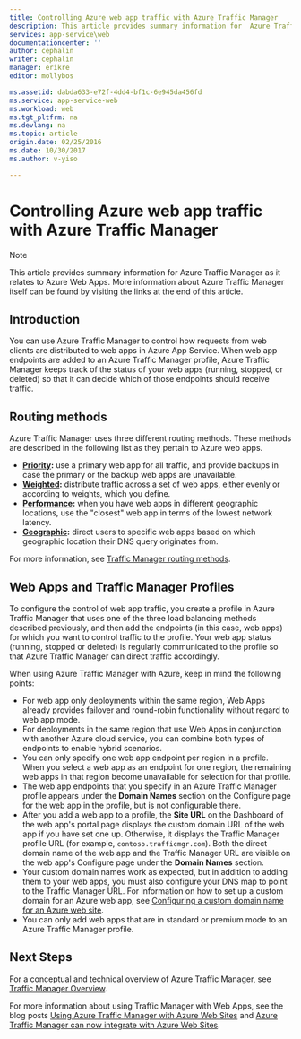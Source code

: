 ```yaml
---
title: Controlling Azure web app traffic with Azure Traffic Manager
description: This article provides summary information for  Azure Traffic Manager as it relates to Azure web apps.
services: app-service\web
documentationcenter: ''
author: cephalin
writer: cephalin
manager: erikre
editor: mollybos

ms.assetid: dabda633-e72f-4dd4-bf1c-6e945da456fd
ms.service: app-service-web
ms.workload: web
ms.tgt_pltfrm: na
ms.devlang: na
ms.topic: article
origin.date: 02/25/2016
ms.date: 10/30/2017
ms.author: v-yiso

---
```

# Controlling Azure web app traffic with Azure Traffic Manager
> [!NOTE]
> This article provides summary information for Azure Traffic Manager as it relates to Azure Web Apps. More information about Azure Traffic Manager itself can be found by visiting the links at the end of this article.
> 
> 

## Introduction
You can use Azure Traffic Manager to control how requests from web clients are distributed to web apps in Azure App Service. When web app endpoints are added to an Azure Traffic Manager profile, Azure Traffic Manager keeps track of the status of your web apps (running, stopped, or deleted) so that it can decide which of those endpoints should receive traffic.

## Routing methods
Azure Traffic Manager uses three different routing methods. These methods are described  in the following list as they pertain to Azure web apps.

* **[Priority](#priority):** use a primary web app for all traffic, and provide backups in case the primary or the backup web apps are unavailable.
* **[Weighted](#weighted):** distribute traffic across a set of web apps, either evenly or according to weights, which you define.
* **[Performance](#performance):** when you have web apps in different geographic locations, use the "closest" web app in terms of the lowest network latency.
* **[Geographic](#geographic):** direct users to specific web apps based on which geographic location their DNS query originates from. 

For more information, see [Traffic Manager routing methods](../traffic-manager/traffic-manager-routing-methods.md).

## Web Apps and Traffic Manager Profiles
To configure the control of web app traffic, you create a profile in Azure Traffic Manager that uses one of the three load balancing methods described previously, and then add the endpoints (in this case, web apps) for which you want to control traffic to the profile. Your web app status (running, stopped or deleted) is regularly communicated to the profile so that Azure Traffic Manager can direct traffic accordingly.

When using Azure Traffic Manager with Azure, keep in mind the following points:

* For web app only deployments within the same region, Web Apps already provides failover and round-robin functionality without regard to web app mode.
* For deployments in the same region that use Web Apps in conjunction with another Azure cloud service, you can combine both types of endpoints to enable hybrid scenarios.
* You can only specify one web app endpoint per region in a profile. When you select a web app as an endpoint for one region, the remaining web apps in that region become unavailable for selection for that profile.
* The web app endpoints that you specify in an Azure Traffic Manager profile appears under the **Domain Names** section on the Configure page for the web app in the profile, but is not configurable there.
* After you add a web app to a profile, the **Site URL** on the Dashboard of the web app's portal page displays the custom domain URL of the web app if you have set one up. Otherwise, it displays the Traffic Manager profile URL (for example, `contoso.trafficmgr.com`). Both the direct domain name of the web app and the Traffic Manager URL are visible on the web app's Configure page under the **Domain Names** section.
* Your custom domain names work as expected, but in addition to adding them to your web apps, you must also configure your DNS map to point to the Traffic Manager URL. For information on how to set up a custom domain for an Azure web app,  see [Configuring a custom domain name for an Azure web site](app-service-web-tutorial-custom-domain.md).
* You can only add web apps that are in standard or premium mode to an Azure Traffic Manager profile.

## Next Steps
For a conceptual and technical overview of Azure Traffic Manager, see [Traffic Manager Overview](../traffic-manager/traffic-manager-overview.md).

For more information about using Traffic Manager with Web Apps, see the blog posts
[Using Azure Traffic Manager with Azure Web Sites](http://blogs.msdn.com/b/waws/archive/2014/03/18/using-windows-azure-traffic-manager-with-waws.aspx) and [Azure Traffic Manager can now integrate with Azure Web Sites](https://azure.microsoft.com/blog/2014/03/27/azure-traffic-manager-can-now-integrate-with-azure-web-sites/).